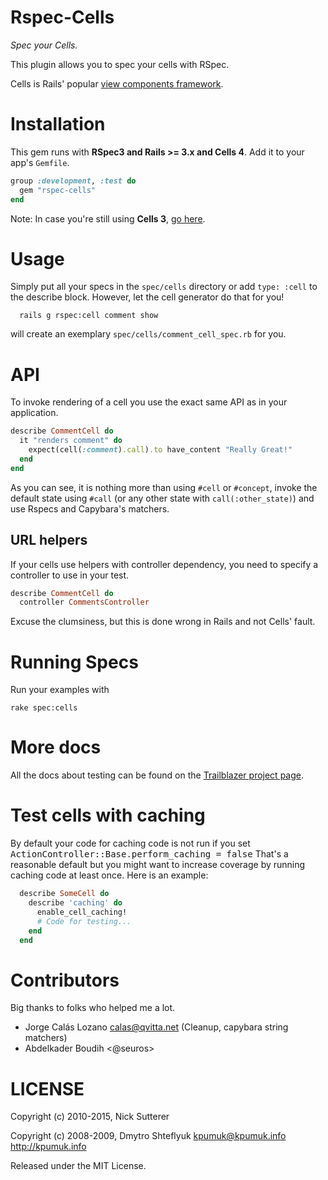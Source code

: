 # Rspec-Cells

_Spec your Cells._

This plugin allows you to spec your cells with RSpec.

Cells is Rails' popular [view components framework](http://github.com/apotonick/cells).

# Installation

This gem runs with **RSpec3 and Rails >= 3.x and Cells 4**. Add it to your app's `Gemfile`.

```ruby
group :development, :test do
  gem "rspec-cells"
end
```

Note: In case you're still using **Cells 3**, [go here](https://github.com/apotonick/rspec-cells/tree/cells-3).

# Usage

Simply put all your specs in the `spec/cells` directory or add `type: :cell` to the describe block.
However, let the cell generator do that for you!

```
  rails g rspec:cell comment show
```

will create an exemplary `spec/cells/comment_cell_spec.rb` for you.


# API

To invoke rendering of a cell you use the exact same API as in your application.

```ruby
describe CommentCell do
  it "renders comment" do
    expect(cell(:comment).call).to have_content "Really Great!"
  end
end
```

As you can see, it is nothing more than using `#cell` or `#concept`, invoke the default state using `#call` (or any other state with `call(:other_state)`) and use Rspecs and Capybara's matchers.


## URL helpers

If your cells use helpers with controller dependency, you need to specify a controller to use in your test.

```ruby
describe CommentCell do
  controller CommentsController
```

Excuse the clumsiness, but this is done wrong in Rails and not Cells' fault.

# Running Specs

Run your examples with

```
rake spec:cells
```

# More docs

All the docs about testing can be found on the [Trailblazer project page](http://trailblazer.to/gems/cells/testing.html).

# Test cells with caching

By default your code for caching code is not run if you set <tt>ActionController::Base.perform_caching = false</tt>
That's a reasonable default but you might want to increase coverage by running caching code at least once.
Here is an example:

```ruby
  describe SomeCell do
    describe 'caching' do
      enable_cell_caching!
      # Code for testing...
    end
  end
```


# Contributors

Big thanks to folks who helped me a lot.

* Jorge Calás Lozano <calas@qvitta.net> (Cleanup, capybara string matchers)
* Abdelkader Boudih <@seuros>

# LICENSE

Copyright (c) 2010-2015, Nick Sutterer

Copyright (c) 2008-2009, Dmytro Shteflyuk <kpumuk@kpumuk.info> http://kpumuk.info

Released under the MIT License.
